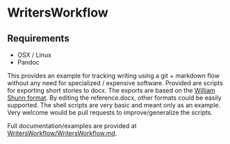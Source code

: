 # WritersWorkflow

## Requirements
- OSX / Linux
- Pandoc

This provides an example for tracking writing using a git + markdown flow without any need for specialized / expensive software. Provided are scripts for exporting short stories to docx. The exports are based on the [William Shunn format](https://format.ms/story.html). By editing the reference.docx, other formats could be easily supported. The shell scripts are very basic and meant only as an example. Very welcome would be pull requests to improve/generalize the scripts.

Full documentation/examples are provided at [WritersWorkflow/WritersWorkflow.md](WritersWorkflow/WritersWorkflow.md).

